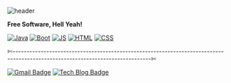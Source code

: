 ![header](https://capsule-render.vercel.app/api?type=Waving&color=auto&height=300&section=header&text=Yelee%20Park&fontSize=50)

**Free Software, Hell Yeah!**

[![Java](http://img.shields.io/badge/Java-red?style=flat-square&logo=Java&logoColor=white&link=https://YeleePark.github.io/)](https://YeleePark.github.io/) [![Boot](http://img.shields.io/badge/Spring%20Boot-red?style=flat-square&logo=Java&logoColor=white&link=https://YeleePark.github.io/)](https://YeleePark.github.io/)
[![JS](http://img.shields.io/badge/JavaScript-red?style=flat-square&logo=JavaScript&logoColor=white&link=https://YeleePark.github.io/)](https://YeleePark.github.io/) [![HTML](http://img.shields.io/badge/HTML5-red?style=flat-square&logo=HTML5&logoColor=white&link=https://YeleePark.github.io/)](https://YeleePark.github.io/) [![CSS](http://img.shields.io/badge/CSS3-red?style=flat-square&logo=CSS3&logoColor=white&link=https://YeleePark.github.io/)](https://YeleePark.github.io/) 





✄­­--­­--­­--­­--­­--­­--­­--­­--­­--­­--­­--­­--­­--­­--­­--­­--­­--­­--­­--­­--­­--­­--­­--­­--­­--­­--­­--­­--­­--­­--­­--­­--­­--­­--­­--­­--­­--­­--­­--­­--­­--­­--­­--­­--­­--­­--­­--­­--­­--­­--­­--­­--­­--­­--­­--­­--­­--­­--­­--­­--­­­­--­­--­­--✄

[![Gmail Badge](https://img.shields.io/badge/Gmail-d14836?style=flat-square&logo=Gmail&logoColor=white&link=mailto:snugyun01@gmail.com)](mailto:yoonp@mz.co.kr) [![Tech Blog Badge](http://img.shields.io/badge/-Tech%20blog-black?style=flat-square&logo=github&link=https://YeleePark.github.io/)](https://YeleePark.github.io/)
